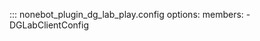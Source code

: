 ::: nonebot_plugin_dg_lab_play.config
    options:
          members:
          - DGLabClientConfig
